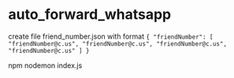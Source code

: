 # auto_forward_whatsapp

create file friend_number.json with format 
``
 {
 "friendNumber": [
    "friendNumber@c.us",
    "friendNumber@c.us",
    "friendNumber@c.us",
    "friendNumber@c.us"
  ]
}
``

npm nodemon index.js
